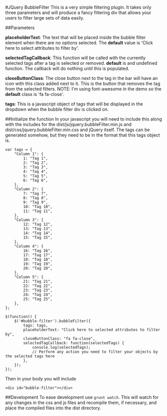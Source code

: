 #JQuery BubbleFilter
This is a very simple filtering plugin. It takes only three parameters and will produce a fancy filtering div that allows your users to filter large sets of data easily.

##Parameters

**placeholderText**: The text that will be placed inside the bubble filter element when there are no options selected. The **default** value is 'Click here to select attributes to filter by'.

**selectedTagCallback**: This function will be called with the currently selected tags after a tag is selected or removed. **default** is and undefined function. The callback will do nothing until this is populated. 

**closeButtonClass**: The close button next to the tag in the bar will have an icon with this class added next to it. This is the button that removes the tag from the selected filters. NOTE: I'm using font-awesome in the demo so the **default** class is 'fa fa-close'.

**tags**: This is a javascript object of tags that will be displayed in the dropdown when the bubble filter div is clicked on.

##Initialize the function
In your javascript you will need to include this along with the includes for the dist/js/jquery.bubbleFilter.min.js and dist/css/jquery.bubbleFilter.min.css and jQuery itself. The tags can be generated somehow, but they need to be in the format that this tags object is.
```
var tags = {
    "Column 1": {
        1: "Tag 1",
        2: "Tag 2",
        3: "Tag 3",
        4: "Tag 4",
        5: "Tag 5",
        6: "Tag 6",
    },
    "Column 2": {
        7: "Tag 7",
        8: "Tag 8",
        9: "Tag 9",
        10: "Tag 10",
        11: "Tag 11",
    },
    "Column 3": {
        12: "Tag 12",
        13: "Tag 13",
        14: "Tag 14",
        15: "Tag 15",
    },
    "Column 4": {
        16: "Tag 16",
        17: "Tag 17",
        18: "Tag 18",
        19: "Tag 19",
        20: "Tag 20",
    },
    "Column 5": {
        21: "Tag 21",
        22: "Tag 22",
        23: "Tag 23",
        24: "Tag 24",
        25: "Tag 25",
    },
};

$(function() {
    $('#bubble-filter').bubbleFilter({
        tags: tags,
        placeholderText: "Click here to selected attributes to filter by",
        closeButtonClass: "fa fa-close",
        selectedTagCallback: function(selectedTags) {
            console.log(selectedTags);
            // Perform any action you need to filter your objects by the selected tags here
        },
    });
});
```
Then in your body you will include
```
<div id="bubble-filter"></div>
```
##Development
To ease development use ```grunt watch```. This will watch for any changes in the css and js files and recompile them, if necessary, and place the compiled files into the dist directory.